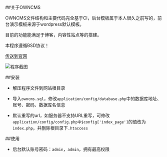 ##关于OWNCMS

OWNCMS文件结构和主要代码完全基于CI，后台模板属于本人很久之前写的，前台演示模板来源于wordpress默认模板。

目前的功能能满足于博客，内容性站点等的搭建。

本程序遵循BSD协议！

[传送到官网](http://owncms.linauror.com/)

![程序截图](http://www.linauror.com/wp-content/uploads/2013/04/20130424111232-1024x655.jpg)

##安装

* 解压程序文件到网站根目录

* 导入`owncms.sql`，修改`application/config/database.php`中的数据库地址、账号、密码、数据库名信息

* 默认重写的url，如服务器不支持URL重写，可修改`application/config/config.php中$config['index_page']`的值改为`index.php`，并删除根目录下`.htaccess`

##使用
* 后台默认账号密码：`admin`，`admin`，拥有最高权限
